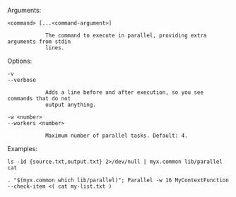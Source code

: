 
  Arguments:

	<command> [...<command-argument>]

                The command to execute in parallel, providing extra arguments from stdin
				lines.

  Options:

	-v
    --verbose

                Adds a line before and after execution, so you see commands that do not
                output anything.

	-w <number>
    --workers <number>

                Maximum number of parallel tasks. Default: 4.

  Examples:

    ls -1d {source.txt,output.txt} 2>/dev/null | myx.common lib/parallel cat

    . "$(myx.common which lib/parallel)"; Parallel -w 16 MyContextFunction --check-item <( cat my-list.txt )

